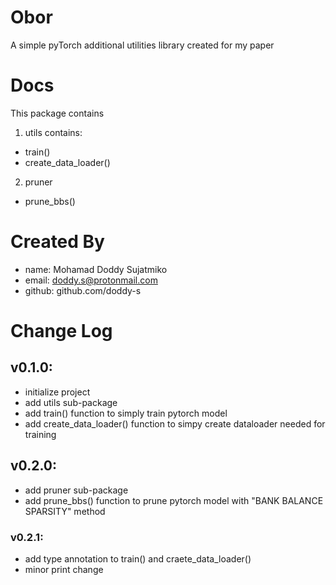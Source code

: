 # Obor
A simple pyTorch additional utilities library created for my paper

# Docs
This package contains

1. utils
contains:
- train()
- create_data_loader()

2. pruner
- prune_bbs()

# Created By
- name: Mohamad Doddy Sujatmiko
- email: doddy.s@protonmail.com
- github: github.com/doddy-s

# Change Log
## v0.1.0:
- initialize project
- add utils sub-package
- add train() function to simply train pytorch model
- add create_data_loader() function to simpy create dataloader needed for training

## v0.2.0:
- add pruner sub-package
- add prune_bbs() function to prune pytorch model with "BANK BALANCE SPARSITY" method

### v0.2.1:
- add type annotation to train() and craete_data_loader()
- minor print change